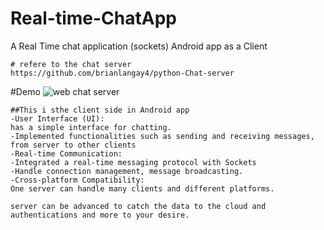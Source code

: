 # Real-time-ChatApp
A Real Time chat application (sockets) Android app as a Client
```
# refere to the chat server
https://github.com/brianlangay4/python-Chat-server
```
#Demo
![web chat server](https://github.com/brianlangay4/Real-time-ChatApp/assets/67788456/d2a214dd-2062-48df-bdfa-839a2be305b7)

```
##This i sthe client side in Android app 
-User Interface (UI):
has a simple interface for chatting.
-Implemented functionalities such as sending and receiving messages, from server to other clients
-Real-time Communication:
-Integrated a real-time messaging protocol with Sockets 
-Handle connection management, message broadcasting.
-Cross-platform Compatibility:
One server can handle many clients and different platforms.

server can be advanced to catch the data to the cloud and authentications and more to your desire.
